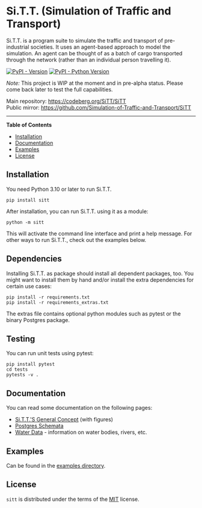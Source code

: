 # Si.T.T. (Simulation of Traffic and Transport)

Si.T.T. is a program suite to simulate the traffic and transport of pre-industrial societies. It uses an agent-based
approach to model the simulation. An agent can be thought of as a batch of cargo transported through the network
(rather than an individual person travelling it).

[![PyPI - Version](https://img.shields.io/pypi/v/sitt.svg)](https://pypi.org/project/sitt)
[![PyPI - Python Version](https://img.shields.io/pypi/pyversions/sitt.svg)](https://pypi.org/project/sitt)

*Note:* This project is WIP at the moment and in pre-alpha status. Please come back later to test the full capabilities.

Main repository: https://codeberg.org/SiTT/SiTT  
Public mirror: https://github.com/Simulation-of-Traffic-and-Transport/SiTT

-----

**Table of Contents**

- [Installation](#installation)
- [Documentation](#documentation)
- [Examples](#examples)
- [License](#license)

## Installation

You need Python 3.10 or later to run Si.T.T.

```console
pip install sitt
```

After installation, you can run Si.T.T. using it as a module:

```console
python -m sitt
```

This will activate the command line interface and print a help message. For other ways to run Si.T.T., check out the
examples below.

## Dependencies

Installing Si.T.T. as package should install all dependent packages, too. You might want to install them by hand and/or
install the extra dependencies for certain use cases:

```console
pip install -r requirements.txt
pip install -r requirements_extras.txt
```

The extras file contains optional python modules such as pytest or the binary Postgres package.

## Testing

You can run unit tests using pytest:

```console
pip install pytest
cd tests
pytests -v .
```

## Documentation

You can read some documentation on the following pages:

* [Si.T.T.'S General Concept](readmes/concept.md) (with figures)
* [Postgres Schemata](readmes/postgres_schemata.md)
* [Water Data](readmes/water_data.md) - information on water bodies, rivers, etc.

## Examples

Can be found in the [examples directory](examples/README.md).

## License

`sitt` is distributed under the terms of the [MIT](https://spdx.org/licenses/MIT.html) license.

